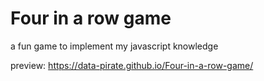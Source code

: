# Four in a row game
 a fun game to implement my javascript knowledge


preview: https://data-pirate.github.io/Four-in-a-row-game/
